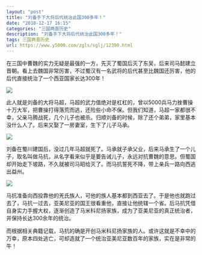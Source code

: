 ```yaml
---
layout: "post"
title: "刘备手下大将后代统治此国300多年！"
date: "2018-12-17 16:15"
categories: "三国两晋历史"
description: "刘备手下大将后代统治此国300多年！"
tags: 三国两晋历史
url: https://www.y5000.com/zgls/sglj/12390.html
---
```






在三国中曹魏的实力无疑是最强的一方，先灭了蜀国后灭了东吴，后来司马懿建立晋朝。看上去魏国非常厉害，不过蜀汉有一名武将的后代甚至比魏国还厉害，他的后代直接统治了一个西亚国家长达300年！

![](https://img.y5000.com/uploads/allimg/170206/8-1F206142110N8.jpg)

此人就是刘备的大将马超，马超的武力值绝对是杠杠的，曾以5000兵马力挫曹操十万大军，把曹操打得落荒而逃，还险些小命不保。但我们知道，马超一家都很不幸，父亲马腾战死，几个儿子也被杀。归顺刘备的时候，除了还个弟弟，家里基本没什么人了。后来又娶了一房妻室，生下了儿子马承。

![](https://img.y5000.com/uploads/allimg/170206/8-1F206142119320.jpg)

刘备在蜀川建国后，没过几年马超就死了。马承就子承父业，后来马承生了一个儿子，取名叫做马抗，从名字看来似乎是要告诫儿子，永远对抗曹魏的意思。但蜀国却开始走下坡路，不久就被司马昭给灭了。而马抗誓死不降，带上亲兵一路向西逃出益州。

![](https://img.y5000.com/uploads/allimg/170206/8-1F20614212N30.jpg)

马抗准备向西投靠他的羌氏族人，可他的族人基本都到西亚去了。于是他也就跑过去了，马抗一过去，亚美尼亚的国王很看重他，直接让他统辖一个省。后马抗凭借自身实力手握大权，逐渐创造了马米科尼扬家族，成为了亚美尼亚的真正统治者，并保持长达300余年的统治。

而根据相关典籍记载，马抗的确是开创马米科尼扬家族的人。或许这就是不幸中的万幸，原本四处逃亡，可却造就了一个统治亚美尼亚数百年的家族，实在是非常的牛！
